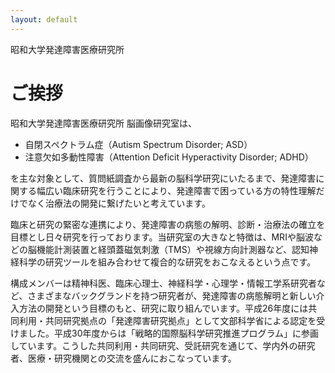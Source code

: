 ```yaml
---
layout: default
---
```

昭和大学発達障害医療研究所

# ご挨拶 

昭和大学発達障害医療研究所 脳画像研究室は、
- 自閉スペクトラム症（Autism Spectrum Disorder; ASD）
- 注意欠如多動性障害（Attention Deficit Hyperactivity Disorder; ADHD）

を主な対象として、質問紙調査から最新の脳科学研究にいたるまで、発達障害に関する幅広い臨床研究を行うことにより、発達障害で困っている方の特性理解だけでなく治療法の開発に繋げたいと考えています。

臨床と研究の緊密な連携により、発達障害の病態の解明、診断・治療法の確立を目標とし日々研究を行っております。当研究室の大きなと特徴は、MRIや脳波などの脳機能計測装置と経頭蓋磁気刺激（TMS）や視線方向計測器など、認知神経科学の研究ツールを組み合わせて複合的な研究をおこなえるという点です。

構成メンバーは精神科医、臨床心理士、神経科学・心理学・情報工学系研究者など、さまざまなバックグランドを持つ研究者が、発達障害の病態解明と新しい介入方法の開発という目標のもと、研究に取り組んでいます。平成26年度には共同利用・共同研究拠点の「発達障害研究拠点」として文部科学省による認定を受けました。平成30年度からは「戦略的国際脳科学研究推進プログラム」に参画しています。こうした共同利用・共同研究、受託研究を通じて、学内外の研究者、医療・研究機関との交流を盛んにおこなっています。